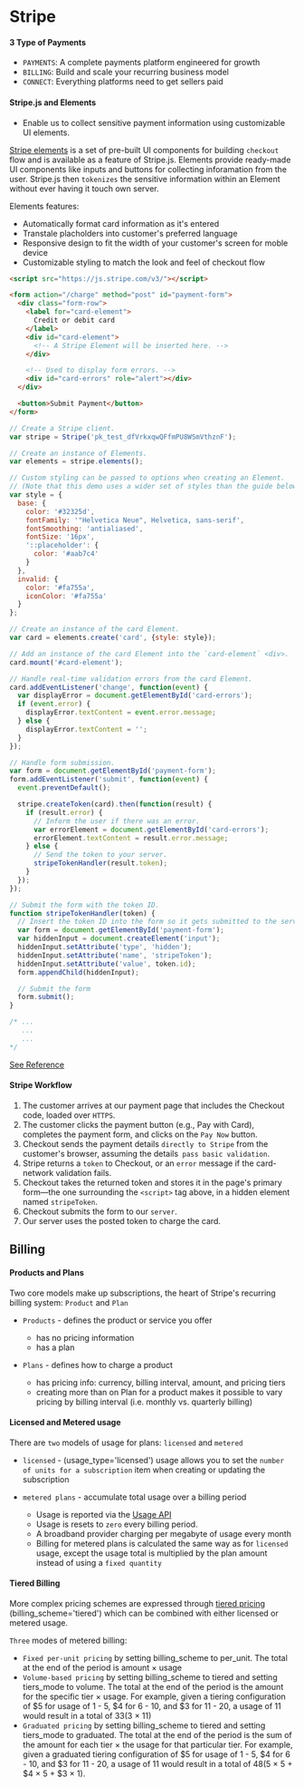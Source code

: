 # Stripe

#### 3 Type of Payments

- `PAYMENTS`: A complete payments platform engineered for growth
- `BILLING`: Build and scale your recurring business model
- `CONNECT`: Everything platforms need to get sellers paid

#### Stripe.js and Elements

- Enable us to collect sensitive payment information using customizable UI elements.

[Stripe elements](https://stripe.com/payments/elements) is a set of pre-built UI components for building `checkout` flow and is available as a feature of Stripe.js. Elements provide ready-made UI components like inputs and buttons for collecting inforamation from the user. Stripe.js then `tokenizes` the sensitive information within an Element without ever having it touch own server.

Elements features:

- Automatically format card information as it's entered
- Transtale placholders into customer's preferred language
- Responsive design to fit the width of your customer's screen for moble device
- Customizable styling to match the look and feel of checkout flow

```html
<script src="https://js.stripe.com/v3/"></script>

<form action="/charge" method="post" id="payment-form">
  <div class="form-row">
    <label for="card-element">
      Credit or debit card
    </label>
    <div id="card-element">
      <!-- A Stripe Element will be inserted here. -->
    </div>

    <!-- Used to display form errors. -->
    <div id="card-errors" role="alert"></div>
  </div>

  <button>Submit Payment</button>
</form>
```

```js
// Create a Stripe client.
var stripe = Stripe('pk_test_dfVrkxqwQFfmPU8WSmVthznF');

// Create an instance of Elements.
var elements = stripe.elements();

// Custom styling can be passed to options when creating an Element.
// (Note that this demo uses a wider set of styles than the guide below.)
var style = {
  base: {
    color: '#32325d',
    fontFamily: '"Helvetica Neue", Helvetica, sans-serif',
    fontSmoothing: 'antialiased',
    fontSize: '16px',
    '::placeholder': {
      color: '#aab7c4'
    }
  },
  invalid: {
    color: '#fa755a',
    iconColor: '#fa755a'
  }
};

// Create an instance of the card Element.
var card = elements.create('card', {style: style});

// Add an instance of the card Element into the `card-element` <div>.
card.mount('#card-element');

// Handle real-time validation errors from the card Element.
card.addEventListener('change', function(event) {
  var displayError = document.getElementById('card-errors');
  if (event.error) {
    displayError.textContent = event.error.message;
  } else {
    displayError.textContent = '';
  }
});

// Handle form submission.
var form = document.getElementById('payment-form');
form.addEventListener('submit', function(event) {
  event.preventDefault();

  stripe.createToken(card).then(function(result) {
    if (result.error) {
      // Inform the user if there was an error.
      var errorElement = document.getElementById('card-errors');
      errorElement.textContent = result.error.message;
    } else {
      // Send the token to your server.
      stripeTokenHandler(result.token);
    }
  });
});

// Submit the form with the token ID.
function stripeTokenHandler(token) {
  // Insert the token ID into the form so it gets submitted to the server
  var form = document.getElementById('payment-form');
  var hiddenInput = document.createElement('input');
  hiddenInput.setAttribute('type', 'hidden');
  hiddenInput.setAttribute('name', 'stripeToken');
  hiddenInput.setAttribute('value', token.id);
  form.appendChild(hiddenInput);

  // Submit the form
  form.submit();
}
```

```css
/* ...
   ...
   ...
*/
```

[See Reference](https://stripe.com/docs/stripe-js)

#### Stripe Workflow

1. The customer arrives at our payment page that includes the Checkout code, loaded over `HTTPS`.
2. The customer clicks the payment button (e.g., Pay with Card), completes the payment form, and clicks on the `Pay Now` button.
3. Checkout sends the payment details `directly to Stripe` from the customer's browser, assuming the details` pass basic validation`.
4. Stripe returns a `token` to Checkout, or an `error` message if the card-network validation fails.
5. Checkout takes the returned token and stores it in the page's primary form—the one surrounding the `<script>` tag above, in a hidden element named `stripeToken`.
6. Checkout submits the form to our `server`.
7. Our server uses the posted token to charge the card.


## Billing

#### Products and Plans

Two core models make up subscriptions, the heart of Stripe's recurring billing system: `Product` and `Plan`

- `Products` - defines the product or service you offer
  - has no pricing information
  - has a plan

- `Plans` - defines how to charge a product
  - has pricing info: currency, billing interval, amount, and pricing tiers
  - creating more than on Plan for a product makes it possible to vary pricing by billing interval (i.e. monthly vs. quarterly billing)

#### Licensed and Metered usage

There are `two` models of usage for plans: `licensed` and `metered`

- `licensed` - (usage_type='licensed') usage allows you to set the `number of units for a subscription` item when creating or updating the subscription

- `metered plans` - accumulate total usage over a billing period
  - Usage is reported via the [Usage API](https://stripe.com/docs/billing/subscriptions/metered-billing#reporting-usage)
  - Usage is resets to `zero` every billing period.
  - A broadband provider charging per megabyte of usage every month
  - Billing for metered plans is calculated the same way as for `licensed` usage, except the usage total is multiplied by the plan amount instead of using a `fixed quantity`

#### Tiered Billing

More complex pricing schemes are expressed through [tiered pricing](https://stripe.com/docs/billing/subscriptions/tiers) (billing_scheme='tiered') which can be combined with either licensed or metered usage.

`Three` modes of metered billing:

- `Fixed per-unit pricing` by setting billing_scheme to per_unit. The total at the end of the period is amount × usage
- `Volume-based pricing` by setting billing_scheme to tiered and setting tiers_mode to volume. The total at the end of the period is the amount for the specific tier × usage. For example, given a tiering configuration of $5 for usage of 1 - 5, $4 for 6 - 10, and $3 for 11 - 20, a usage of 11 would result in a total of $33 ($3 × 11)
- `Graduated pricing` by setting billing_scheme to tiered and setting tiers_mode to graduated. The total at the end of the period is the sum of the amount for each tier × the usage for that particular tier. For example, given a graduated tiering configuration of $5 for usage of 1 - 5, $4 for 6 - 10, and $3 for 11 - 20, a usage of 11 would result in a total of $48 ($5 × 5 + $4 × 5 + $3 × 1).
